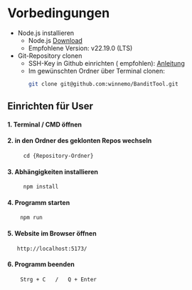 # Vorbedingungen

- Node.js installieren
    - Node.js [Download](https://nodejs.org/en/download)
    - Empfohlene Version: v22.19.0 (LTS)
- Git-Repository clonen
    - SSH-Key in Github einrichten (
      empfohlen): [Anleitung](https://docs.github.com/en/authentication/connecting-to-github-with-ssh/generating-a-new-ssh-key-and-adding-it-to-the-ssh-agent)
    - Im gewünschten Ordner über Terminal clonen:
      ```bash
      git clone git@github.com:winnemo/BanditTool.git
      ```

## Einrichten für User

#### 1. Terminal / CMD öffnen

#### 2. in den Ordner des geklonten Repos wechseln

         cd {Repository-Ordner}

#### 3. Abhängigkeiten installieren

         npm install

#### 4. Programm starten

        npm run

#### 5. Website im Browser öffnen

       http://localhost:5173/

#### 6. Programm beenden

        Strg + C   /   Q + Enter